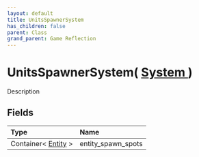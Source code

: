 ```yaml
---
layout: default
title: UnitsSpawnerSystem
has_children: false
parent: Class
grand_parent: Game Reflection
---
```

# UnitsSpawnerSystem( [ System ](/riftbreaker-wiki/docs/game-reflection/classes/system/) )
Description 

## Fields

| Type | Name |
|:----------|:--------------|
| Container< [Entity](/riftbreaker-wiki/docs/game-reflection/classes/entity/) > | entity_spawn_spots |

